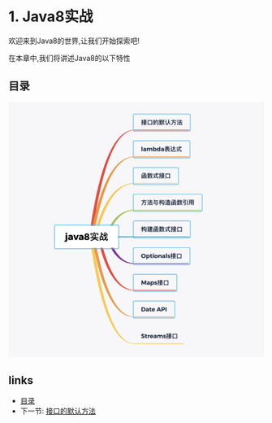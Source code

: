 # 1. Java8实战

欢迎来到Java8的世界,让我们开始探索吧!

在本章中,我们将讲述Java8的以下特性

## 目录
![](images/navi1.png?raw=true)

## links
   * [目录](<README.md>)
   * 下一节: [接口的默认方法](<01.1.md>)